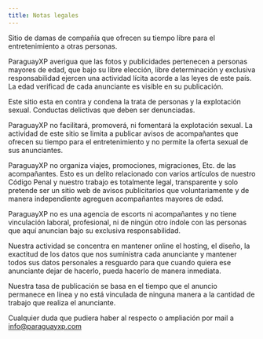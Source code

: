 ```yaml
---
title: Notas legales
---
```

Sitio de damas de compañía que ofrecen su tiempo libre para el entretenimiento a otras personas.

ParaguayXP averigua que las fotos y publicidades pertenecen a personas mayores de edad, que bajo su libre elección, libre determinación y exclusiva responsabilidad ejercen una actividad lícita acorde a las leyes de este país. La edad verificad de cada anunciante es visible en su publicación.

Este sitio esta en contra y condena la trata de personas y la explotación sexual. Conductas delictivas que deben ser denunciadas.

ParaguayXP no facilitará, promoverá, ni fomentará la explotación sexual. La actividad de este sitio se limita a publicar avisos de acompañantes que ofrecen su tiempo para el entretenimiento y no permite la oferta sexual de sus anunciantes. 

ParaguayXP no organiza viajes, promociones, migraciones, Etc. de las acompañantes. Esto es un delito relacionado con varios artículos de nuestro Código Penal y nuestro trabajo es totalmente legal, transparente y solo pretende ser un sitio web de avisos publicitarios que voluntariamente y de manera independiente agreguen acompañantes mayores de edad.

ParaguayXP no es una agencia de escorts ni acompañantes y no tiene vinculación laboral, profesional, ni de ningún otro índole con las personas que aquí anuncian bajo su exclusiva responsabilidad.

Nuestra actividad se concentra en mantener online el hosting, el diseño, la exactitud de los datos que nos suministra cada anunciante y mantener todos sus datos personales a resguardo para que cuando quiera ese anunciante dejar de hacerlo, pueda hacerlo de manera inmediata.

Nuestra tasa de publicación se basa en el tiempo que el anuncio permanece en línea y no está vinculada de ninguna manera a la cantidad de trabajo que realiza el anunciante.

Cualquier duda que pudiera haber al respecto o ampliación por mail a info@paraguayxp.com